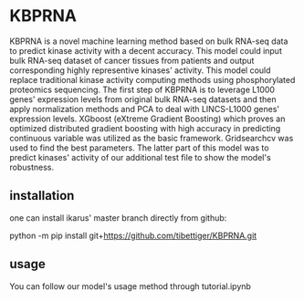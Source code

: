 # KBPRNA

KBPRNA is a novel machine learning method based on bulk RNA-seq data to predict kinase activity with a decent accuracy. This model could input bulk RNA-seq dataset of cancer tissues from patients and output corresponding highly representive kinases' activity. This model could replace traditional kinase activity computing methods using phosphorylated proteomics sequencing. The first step of KBPRNA is to leverage L1000 genes' expression levels from original bulk RNA-seq datasets and then apply normalization methods and PCA to deal with LINCS-L1000 genes' expression levels. XGboost (eXtreme Gradient Boosting) which proves an optimized distributed gradient boosting with high accuracy in predicting continuous variable was utilized as the basic framework. Gridsearchcv was used to find the best parameters. The latter part of this model was to predict kinases' activity of our additional test file to show the model's robustness.

## installation
one can install ikarus' master branch directly from github:

python -m pip install git+https://github.com/tibettiger/KBPRNA.git

## usage

You can follow our model's usage method through tutorial.ipynb






